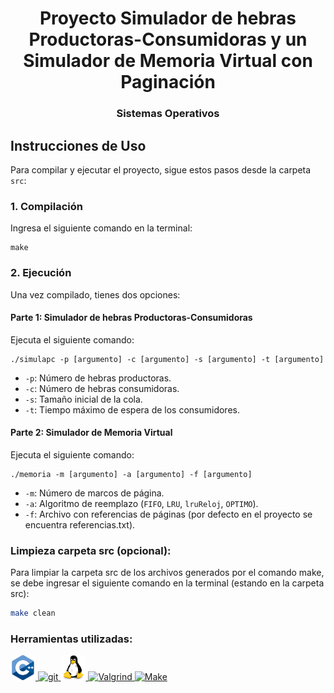 <h1 align="center">Proyecto Simulador de hebras Productoras-Consumidoras y un Simulador de Memoria Virtual con Paginación</h1>
<h3 align="center">Sistemas Operativos</h3>
<h2>Instrucciones de Uso</h2>

<p>Para compilar y ejecutar el proyecto, sigue estos pasos desde la carpeta <code>src</code>:</p>

<h3>1. Compilación</h3>
<p>Ingresa el siguiente comando en la terminal:</p>
<pre>
<code>make</code>
</pre>

<h3>2. Ejecución</h3>
<p>Una vez compilado, tienes dos opciones:</p>

<h4>Parte 1: Simulador de hebras Productoras-Consumidoras </h4>
<p>Ejecuta el siguiente comando:</p>
<pre>
<code>./simulapc -p [argumento] -c [argumento] -s [argumento] -t [argumento]</code>
</pre>
<ul>
  <li><code>-p</code>: Número de hebras productoras.</li>
  <li><code>-c</code>: Número de hebras consumidoras.</li>
  <li><code>-s</code>: Tamaño inicial de la cola.</li>
  <li><code>-t</code>: Tiempo máximo de espera de los consumidores.</li>
</ul>

<h4>Parte 2: Simulador de Memoria Virtual</h4>
<p>Ejecuta el siguiente comando:</p>
<pre>
<code>./memoria -m [argumento] -a [argumento] -f [argumento]</code>
</pre>
<ul>
  <li><code>-m</code>: Número de marcos de página.</li>
  <li><code>-a</code>: Algoritmo de reemplazo (<code>FIFO</code>, <code>LRU</code>, <code>lruReloj</code>, <code>OPTIMO</code>).</li>
  <li><code>-f</code>: Archivo con referencias de páginas  (por defecto en el proyecto se encuentra referencias.txt). </li>
</ul>



### Limpieza carpeta src (opcional):
Para limpiar la carpeta src de los archivos generados por el comando make, se debe ingresar el siguiente comando en la terminal (estando en la carpeta src):

```sh
make clean
```

<h3 align="left">Herramientas utilizadas: </h3>
<p align="left"> 
  <p align="left"> <a href="https://www.w3schools.com/cpp/" target="_blank" rel="noreferrer"> <img src="https://raw.githubusercontent.com/devicons/devicon/master/icons/cplusplus/cplusplus-original.svg" alt="cplusplus" width="40" height="40"/> </a> <a href="https://git-scm.com/" target="_blank" rel="noreferrer"> <img src="https://www.vectorlogo.zone/logos/git-scm/git-scm-icon.svg" alt="git" width="40" height="40"/> </a> <a href="https://www.linux.org/" target="_blank" rel="noreferrer"> <img src="https://raw.githubusercontent.com/devicons/devicon/master/icons/linux/linux-original.svg" alt="linux" width="40"  

  <a href="https://valgrind.org/" target="_blank" rel="noreferrer"> 
    <img src="https://upload.wikimedia.org/wikipedia/en/thumb/f/f9/Valgrind_logo.png/200px-Valgrind_logo.png" alt="Valgrind" width="40" height="40"/> 
  </a> 
    <a href="https://www.gnu.org/software/make/" target="_blank" rel="noreferrer"> 
        <img src="https://static1.makeuseofimages.com/wordpress/wp-content/uploads/2023/05/the-popular-makefile-logo.jpg" alt="Make" width="60" height="40"/>
    </a>
</p>
